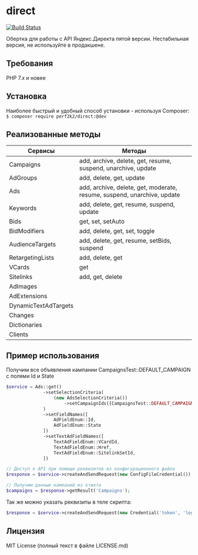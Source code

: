 # direct
[![Build Status](https://travis-ci.org/perf2k2/direct.svg?branch=master)](https://travis-ci.org/perf2k2/direct)

Обертка для работы с API Яндекс.Директа пятой версии. Нестабильная версия, не используйте в продакшене.

## Требования

PHP 7.x и новее

## Установка

Наиболее быстрый и удобный способ установки - используя Composer:
`$ composer require perf2k2/direct:@dev`

## Реализованные методы

Сервисы | Методы 
--- | ---
Campaigns|add, archive, delete, get, resume, suspend, unarchive, update
AdGroups|add, delete, get, update
Ads|add, archive, delete, get, moderate, resume, suspend, unarchive, update
Keywords|add, delete, get, resume, suspend, update
Bids|get, set, setAuto
BidModifiers|add, delete, get, set, toggle
AudienceTargets|add, delete, get, resume, setBids, suspend
RetargetingLists|add, delete, get
VCards|get
Sitelinks|add, get, delete
AdImages|
AdExtensions|
DynamicTextAdTargets|
Changes|
Dictionaries|
Clients|

## Пример использования

Получим все объявления кампании CampaignsTest::DEFAULT_CAMPAIGN с полями Id и State
```php
$service = Ads::get()
              ->setSelectionCriteria(
                  (new AdsSelectionCriteria())
                      ->setCampaignIds([CampaignsTest::DEFAULT_CAMPAIGN])
              )
              ->setFieldNames([
                  AdFieldEnum::Id,
                  AdFieldEnum::State
              ])
              ->setTextAdFieldNames([
                  TextAdFieldEnum::VCardId,
                  TextAdFieldEnum::Href,
                  TextAdFieldEnum::SitelinkSetId,
              ])

// Доступ к API при помощи реквизитов из конфигурационного файла    
$response = $service->createAndSendRequest(new ConfigFileCredential());

// Получим данные кампаний из ответа
$campaigns = $response->getResult('Campaigns');
```

Так же можно указать реквизиты в теле скрипта:

```php 
$response = $service->createAndSendRequest(new Credential('token', 'login'));
```

## Лицензия

MIT License (полный текст в файле LICENSE.md)